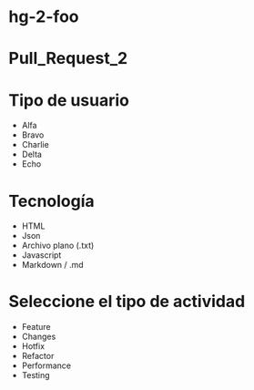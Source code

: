 # hg-2-foo
# Pull_Request_2
# Tipo de usuario
- Alfa 
- Bravo
- Charlie
- Delta
- Echo

# Tecnología
- HTML
- Json
- Archivo plano (.txt)
- Javascript
- Markdown / .md
# Seleccione el tipo de actividad
- Feature
- Changes
- Hotfix
- Refactor
- Performance
- Testing